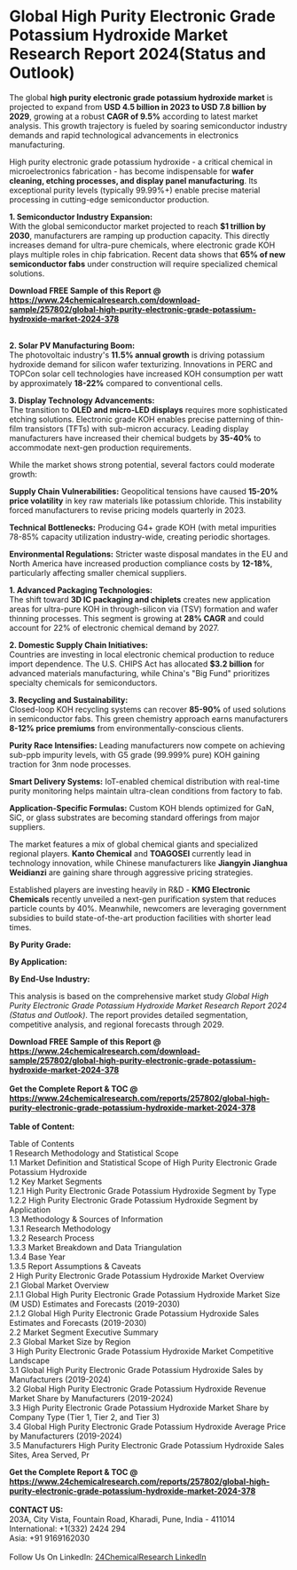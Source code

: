 <h1>Global High Purity Electronic Grade Potassium Hydroxide Market Research Report 2024(Status and Outlook)</h1><p>The global <strong>high purity electronic grade potassium hydroxide market</strong> is projected to expand from <strong>USD 4.5 billion in 2023 to USD 7.8 billion by 2029</strong>, growing at a robust <strong>CAGR of 9.5%</strong> according to latest market analysis. This growth trajectory is fueled by soaring semiconductor industry demands and rapid technological advancements in electronics manufacturing.</p><p>High purity electronic grade potassium hydroxide - a critical chemical in microelectronics fabrication - has become indispensable for <strong>wafer cleaning, etching processes, and display panel manufacturing</strong>. Its exceptional purity levels (typically 99.99%+) enable precise material processing in cutting-edge semiconductor production.</p><p><strong>1. Semiconductor Industry Expansion:</strong><br>
With the global semiconductor market projected to reach <strong>$1 trillion by 2030</strong>, manufacturers are ramping up production capacity. This directly increases demand for ultra-pure chemicals, where electronic grade KOH plays multiple roles in chip fabrication. Recent data shows that <strong>65% of new semiconductor fabs</strong> under construction will require specialized chemical solutions.</p><div><b>Download FREE Sample of this Report @ 
            <a href="https://www.24chemicalresearch.com/download-sample/257802/global-high-purity-electronic-grade-potassium-hydroxide-market-2024-378">
            https://www.24chemicalresearch.com/download-sample/257802/global-high-purity-electronic-grade-potassium-hydroxide-market-2024-378</a></b></div><br><p><strong>2. Solar PV Manufacturing Boom:</strong><br>
The photovoltaic industry's <strong>11.5% annual growth</strong> is driving potassium hydroxide demand for silicon wafer texturizing. Innovations in PERC and TOPCon solar cell technologies have increased KOH consumption per watt by approximately <strong>18-22%</strong> compared to conventional cells.</p><p><strong>3. Display Technology Advancements:</strong><br>
The transition to <strong>OLED and micro-LED displays</strong> requires more sophisticated etching solutions. Electronic grade KOH enables precise patterning of thin-film transistors (TFTs) with sub-micron accuracy. Leading display manufacturers have increased their chemical budgets by <strong>35-40%</strong> to accommodate next-gen production requirements.</p><p>While the market shows strong potential, several factors could moderate growth:</p><p><strong>Supply Chain Vulnerabilities:</strong> Geopolitical tensions have caused <strong>15-20% price volatility</strong> in key raw materials like potassium chloride. This instability forced manufacturers to revise pricing models quarterly in 2023.</p><p><strong>Technical Bottlenecks:</strong> Producing G4+ grade KOH (with metal impurities 78-85% capacity utilization industry-wide, creating periodic shortages.</p><p><strong>Environmental Regulations:</strong> Stricter waste disposal mandates in the EU and North America have increased production compliance costs by <strong>12-18%</strong>, particularly affecting smaller chemical suppliers.</p><p><strong>1. Advanced Packaging Technologies:</strong><br>
The shift toward <strong>3D IC packaging and chiplets</strong> creates new application areas for ultra-pure KOH in through-silicon via (TSV) formation and wafer thinning processes. This segment is growing at <strong>28% CAGR</strong> and could account for 22% of electronic chemical demand by 2027.</p><p><strong>2. Domestic Supply Chain Initiatives:</strong><br>
Countries are investing in local electronic chemical production to reduce import dependence. The U.S. CHIPS Act has allocated <strong>$3.2 billion</strong> for advanced materials manufacturing, while China's "Big Fund" prioritizes specialty chemicals for semiconductors.</p><p><strong>3. Recycling and Sustainability:</strong><br>
Closed-loop KOH recycling systems can recover <strong>85-90%</strong> of used solutions in semiconductor fabs. This green chemistry approach earns manufacturers <strong>8-12% price premiums</strong> from environmentally-conscious clients.</p><p><strong>Purity Race Intensifies:</strong> Leading manufacturers now compete on achieving sub-ppb impurity levels, with G5 grade (99.999% pure) KOH gaining traction for 3nm node processes.</p><p><strong>Smart Delivery Systems:</strong> IoT-enabled chemical distribution with real-time purity monitoring helps maintain ultra-clean conditions from factory to fab.</p><p><strong>Application-Specific Formulas:</strong> Custom KOH blends optimized for GaN, SiC, or glass substrates are becoming standard offerings from major suppliers.</p><p>The market features a mix of global chemical giants and specialized regional players. <strong>Kanto Chemical</strong> and <strong>TOAGOSEI</strong> currently lead in technology innovation, while Chinese manufacturers like <strong>Jiangyin Jianghua Weidianzi</strong> are gaining share through aggressive pricing strategies.</p><p>Established players are investing heavily in R&amp;D - <strong>KMG Electronic Chemicals</strong> recently unveiled a next-gen purification system that reduces particle counts by 40%. Meanwhile, newcomers are leveraging government subsidies to build state-of-the-art production facilities with shorter lead times.</p><p><strong>By Purity Grade:</strong></p><p><strong>By Application:</strong></p><p><strong>By End-Use Industry:</strong></p><p>This analysis is based on the comprehensive market study <em>Global High Purity Electronic Grade Potassium Hydroxide Market Research Report 2024 (Status and Outlook)</em>. The report provides detailed segmentation, competitive analysis, and regional forecasts through 2029.</p><div><b>Download FREE Sample of this Report @ 
            <a href="https://www.24chemicalresearch.com/download-sample/257802/global-high-purity-electronic-grade-potassium-hydroxide-market-2024-378">
            https://www.24chemicalresearch.com/download-sample/257802/global-high-purity-electronic-grade-potassium-hydroxide-market-2024-378</a></b></div><br><div><b>Get the Complete Report & TOC @ 
            <a href="https://www.24chemicalresearch.com/reports/257802/global-high-purity-electronic-grade-potassium-hydroxide-market-2024-378">
            https://www.24chemicalresearch.com/reports/257802/global-high-purity-electronic-grade-potassium-hydroxide-market-2024-378</a></b></div><br>
            <b>Table of Content:</b><p>Table of Contents<br />
1 Research Methodology and Statistical Scope<br />
1.1 Market Definition and Statistical Scope of High Purity Electronic Grade Potassium Hydroxide<br />
1.2 Key Market Segments<br />
1.2.1 High Purity Electronic Grade Potassium Hydroxide Segment by Type<br />
1.2.2 High Purity Electronic Grade Potassium Hydroxide Segment by Application<br />
1.3 Methodology & Sources of Information<br />
1.3.1 Research Methodology<br />
1.3.2 Research Process<br />
1.3.3 Market Breakdown and Data Triangulation<br />
1.3.4 Base Year<br />
1.3.5 Report Assumptions & Caveats<br />
2 High Purity Electronic Grade Potassium Hydroxide Market Overview<br />
2.1 Global Market Overview<br />
2.1.1 Global High Purity Electronic Grade Potassium Hydroxide Market Size (M USD) Estimates and Forecasts (2019-2030)<br />
2.1.2 Global High Purity Electronic Grade Potassium Hydroxide Sales Estimates and Forecasts (2019-2030)<br />
2.2 Market Segment Executive Summary<br />
2.3 Global Market Size by Region<br />
3 High Purity Electronic Grade Potassium Hydroxide Market Competitive Landscape<br />
3.1 Global High Purity Electronic Grade Potassium Hydroxide Sales by Manufacturers (2019-2024)<br />
3.2 Global High Purity Electronic Grade Potassium Hydroxide Revenue Market Share by Manufacturers (2019-2024)<br />
3.3 High Purity Electronic Grade Potassium Hydroxide Market Share by Company Type (Tier 1, Tier 2, and Tier 3)<br />
3.4 Global High Purity Electronic Grade Potassium Hydroxide Average Price by Manufacturers (2019-2024)<br />
3.5 Manufacturers High Purity Electronic Grade Potassium Hydroxide Sales Sites, Area Served, Pr</p><div><b>Get the Complete Report & TOC @ 
            <a href="https://www.24chemicalresearch.com/reports/257802/global-high-purity-electronic-grade-potassium-hydroxide-market-2024-378">
            https://www.24chemicalresearch.com/reports/257802/global-high-purity-electronic-grade-potassium-hydroxide-market-2024-378</a></b></div><br><b>CONTACT US:</b><br>
            203A, City Vista, Fountain Road, Kharadi, Pune, India - 411014<br>
            International: +1(332) 2424 294<br>
            Asia: +91 9169162030 <br><br>
            Follow Us On LinkedIn: <a href="https://www.linkedin.com/company/24chemicalresearch/">24ChemicalResearch LinkedIn</a>